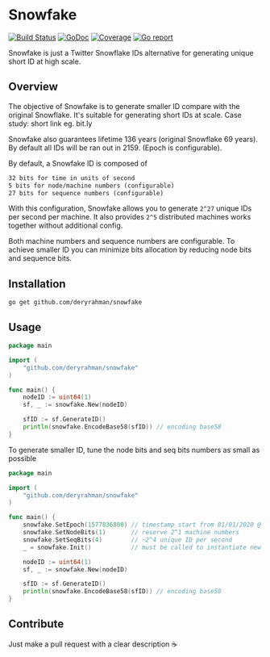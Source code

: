 # Snowfake
[![Build Status](https://travis-ci.org/deryrahman/snowfake.svg?branch=master)](https://travis-ci.org/deryrahman/snowfake) [![GoDoc](https://godoc.org/github.com/deryrahman/snowfake?status.svg)](https://godoc.org/github.com/deryrahman/snowfake) [![Coverage](http://gocover.io/_badge/github.com/deryrahman/snowfake)](https://gocover.io/github.com/deryrahman/snowfake) [![Go report](http://goreportcard.com/badge/deryrahman/snowfake)](http://goreportcard.com/report/deryrahman/snowfake) 

Snowfake is just a Twitter Snowflake IDs alternative for generating unique short ID at high scale.

## Overview
The objective of Snowfake is to generate smaller ID compare with the original Snowflake. It's suitable for generating short IDs at scale. Case study: short link eg. bit.ly  

Snowfake also guarantees lifetime 136 years (original Snowflake 69 years). By default all IDs will be ran out in 2159. (Epoch is configurable).  

By default, a Snowfake ID is composed of

```markdown
32 bits for time in units of second
5 bits for node/machine numbers (configurable)
27 bits for sequence numbers (configurable)
```

With this configuration, Snowfake allows you to generate `2^27` unique IDs per second per machine. It also provides `2^5` distributed machines works together without additional config.  

Both machine numbers and sequence numbers are configurable. To achieve smaller ID you can minimize bits allocation by reducing node bits and sequence bits.

## Installation

```shell script
go get github.com/deryrahman/snowfake
```

## Usage

```go
package main

import (
	"github.com/deryrahman/snowfake"
)

func main() {
	nodeID := uint64(1)
	sf, _ := snowfake.New(nodeID)

	sfID := sf.GenerateID()
	println(snowfake.EncodeBase58(sfID)) // encoding base58
}
```

To generate smaller ID, tune the node bits and seq bits numbers as small as possible

```go
package main

import (
	"github.com/deryrahman/snowfake"
)

func main() {
	snowfake.SetEpoch(1577836800) // timestamp start from 01/01/2020 @ 12:00am (UTC)
	snowfake.SetNodeBits(1)       // reserve 2^1 machine numbers
	snowfake.SetSeqBits(4)        // ~2^4 unique ID per second
	_ = snowfake.Init()           // must be called to instantiate new config

	nodeID := uint64(1)
	sf, _ := snowfake.New(nodeID)

	sfID := sf.GenerateID()
	println(snowfake.EncodeBase58(sfID)) // encoding base58
}
```

## Contribute

Just make a pull request with a clear description ☕️
